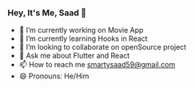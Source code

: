 ### Hey, It's Me, Saad 👋



- 🔭 I’m currently working on Movie App
- 🌱 I’m currently learning Hooks in React
- 👯 I’m looking to collaborate on openSource project
- 💬 Ask me about Flutter and React
- 📫 How to reach me smartysaad59@gmail.com
- 😄 Pronouns: He/Him


